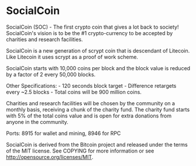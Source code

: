 SocialCoin
==========

SocialCoin (SOC) - The first crypto coin that gives a lot back to society!
SocialCoin's vision is to be the #1 crypto-currency to be accepted by charities and research facilities.

SocialCoin is a new generation of scrypt coin that is descendant of Litecoin. Like Litecoin it uses scrypt as a proof of work scheme.

SocialCoin starts with 10,000 coins per block and the block value is reduced by a factor of 2 every 50,000 blocks.

Other Specifications: - 120 seconds block target - Difference retargets every ~2.5 blocks - Total coins will be 900 million coins.

Charities and research facilities will be chosen by the community on a monthly basis, receiving a chunk of the charity fund.
The charity fund starts with 5% of the total coins value and is open for extra donations from anyone in the community.

Ports: 8915 for wallet and mining, 8946 for RPC

SocialCoin is derived from the Bitcoin project and released under the terms of the MIT license. See COPYING for more information or see http://opensource.org/licenses/MIT.

